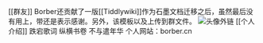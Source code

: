 [[群友]]
Borber还贡献了一版[[Tiddlywiki]]作为石墨文档迁移之后，虽然最后没有用上，带还是表示感谢。另外，该模板以及上传到群文件。
![头像外链](https://gitee.com/cyddgi/picture-store/raw/master/img/20201001083011.png)
[[个人介绍]]
跌宕歌词 纵横书卷 不与遣年华
个人网站：borber.cn 